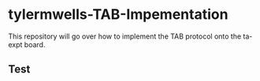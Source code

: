 # tylermwells-TAB-Impementation
This repository will go over how to implement the TAB protocol onto the ta-expt board. 

## Test
